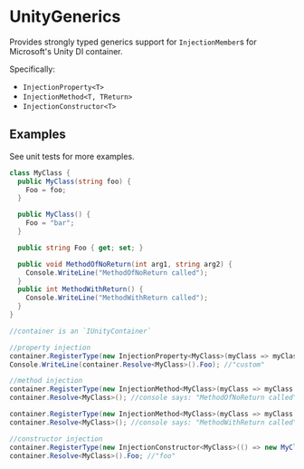 # UnityGenerics

Provides strongly typed generics support for `InjectionMember`s for Microsoft's Unity DI container.

Specifically:

- `InjectionProperty<T>`
- `InjectionMethod<T, TReturn>`
- `InjectionConstructor<T>`

## Examples

See unit tests for more examples.

```c#
class MyClass {
  public MyClass(string foo) {
    Foo = foo;
  }

  public MyClass() {
    Foo = "bar";
  }

  public string Foo { get; set; }

  public void MethodOfNoReturn(int arg1, string arg2) {
    Console.WriteLine("MethodOfNoReturn called");
  }
  public int MethodWithReturn() {
    Console.WriteLine("MethodWithReturn called");
  }
}

//container is an `IUnityContainer`

//property injection
container.RegisterType(new InjectionProperty<MyClass>(myClass => myClass.Foo), "custom");
Console.WriteLine(container.Resolve<MyClass>().Foo); //"custom"

//method injection
container.RegisterType(new InjectionMethod<MyClass>(myClass => myClass.MethodOfNoReturn(0, "foo")));
container.Resolve<MyClass>(); //console says: "MethodOfNoReturn called"

container.RegisterType(new InjectionMethod<MyClass>(myClass => myClass.MethodWithReturn()));
container.Resolve<MyClass>(); //console says: "MethodWithReturn called"

//constructor injection
container.RegisterType(new InjectionConstructor<MyClass>(() => new MyClass("foo"));
container.Resolve<MyClass>().Foo; //"foo"
